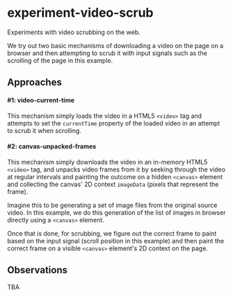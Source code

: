 # experiment-video-scrub

Experiments with video scrubbing on the web.

We try out two basic mechanisms of downloading a video on the page on a browser and then attempting
to scrub it with input signals such as the scrolling of the page in this example.

## Approaches

#### #1: video-current-time

This mechanism simply loads the video in a HTML5 `<video>` tag and attempts to set the `currentTime`
property of the loaded video in an attempt to scrub it when scrolling.

#### #2: canvas-unpacked-frames

This mechanism simply downloads the video in an in-memory HTML5 `<video>` tag, and unpacks video
frames from it by seeking through the video at regular intervals and painting the outcome on a
hidden `<canvas>` element and collecting the canvas' 2D context `imageData` (pixels that represent
the frame).

Imagine this to be generating a set of image files from the original source video. In this example,
we do this generation of the list of images in browser directly using a `<canvas>` element.

Once that is done, for scrubbing, we figure out the correct frame to paint based on the input signal
(scroll position in this example) and then paint the correct frame on a visible `<canvas>` element's
2D context on the page.

## Observations

TBA
